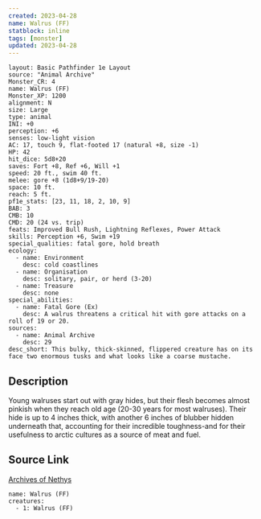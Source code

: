 ```yaml
---
created: 2023-04-28
name: Walrus (FF)
statblock: inline
tags: [monster]
updated: 2023-04-28
---
```

```statblock
layout: Basic Pathfinder 1e Layout
source: "Animal Archive"
Monster_CR: 4
name: Walrus (FF)
Monster_XP: 1200
alignment: N
size: Large
type: animal
INI: +0
perception: +6
senses: low-light vision
AC: 17, touch 9, flat-footed 17 (natural +8, size -1)
HP: 42
hit_dice: 5d8+20
saves: Fort +8, Ref +6, Will +1
speed: 20 ft., swim 40 ft.
melee: gore +8 (1d8+9/19-20)
space: 10 ft.
reach: 5 ft.
pf1e_stats: [23, 11, 18, 2, 10, 9]
BAB: 3
CMB: 10
CMD: 20 (24 vs. trip)
feats: Improved Bull Rush, Lightning Reflexes, Power Attack
skills: Perception +6, Swim +19
special_qualities: fatal gore, hold breath
ecology:
  - name: Environment
    desc: cold coastlines
  - name: Organisation
    desc: solitary, pair, or herd (3-20)
  - name: Treasure
    desc: none
special_abilities:
  - name: Fatal Gore (Ex)
    desc: A walrus threatens a critical hit with gore attacks on a roll of 19 or 20.
sources:
  - name: Animal Archive
    desc: 29
desc_short: This bulky, thick-skinned, flippered creature has on its face two enormous tusks and what looks like a coarse mustache.
```
## Description
Young walruses start out with gray hides, but their flesh becomes almost pinkish when they reach old age (20-30 years for most walruses). Their hide is up to 4 inches thick, with another 6 inches of blubber hidden underneath that, accounting for their incredible toughness-and for their usefulness to arctic cultures as a source of meat and fuel.
## Source Link
[Archives of Nethys](https://aonprd.com/MonsterDisplay.aspx?ItemName=Walrus%20(FF))
```encounter-table
name: Walrus (FF)
creatures:
  - 1: Walrus (FF)
```
